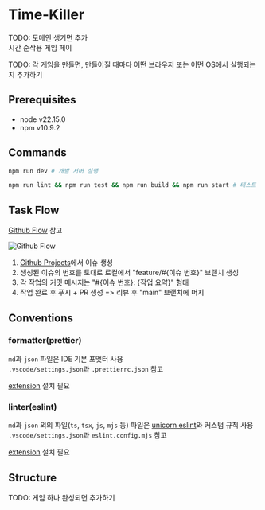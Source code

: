 # Time-Killer

TODO: 도메인 생기면 추가  
시간 순삭용 게임 페이

TODO: 각 게임을 만들면, 만들어질 때마다 어떤 브라우저 또는 어떤 OS에서 실행되는지 추가하기

## Prerequisites

- node v22.15.0
- npm v10.9.2

## Commands

```bash
npm run dev # 개발 서버 실행
```

```bash
npm run lint && npm run test && npm run build && npm run start # 테스트 및 프로덕션 서버 빌드 & 실행
```

## Task Flow

[Github Flow](https://docs.github.com/ko/get-started/using-github/github-flow) 참고

![Github Flow](https://github.com/user-attachments/assets/ce916763-36c1-4e9b-a1dc-7e6350e62c92)

1. [Github Projects](https://github.com/users/mochang2/projects/1/views/1)에서 이슈 생성
2. 생성된 이슈의 번호를 토대로 로컬에서 "feature/#{이슈 번호}" 브랜치 생성
3. 각 작업의 커밋 메시지는 "#{이슈 번호}: {작업 요약}" 형태
4. 작업 완료 후 푸시 + PR 생성 => 리뷰 후 "main" 브랜치에 머지

## Conventions

### formatter(prettier)

`md`과 `json` 파일은 IDE 기본 포맷터 사용  
`.vscode/settings.json`과 `.prettierrc.json` 참고

[extension](https://marketplace.visualstudio.com/items?itemName=esbenp.prettier-vscode) 설치 필요

### linter(eslint)

`md`과 `json` 외의 파일(`ts`, `tsx`, `js`, `mjs` 등) 파일은 [unicorn eslint](https://www.npmjs.com/package/eslint-plugin-unicorn)와 커스텀 규칙 사용  
`.vscode/settings.json`과 `eslint.config.mjs` 참고

[extension](https://marketplace.visualstudio.com/items?itemName=dbaeumer.vscode-eslint) 설치 필요

## Structure

TODO: 게임 하나 완성되면 추가하기
